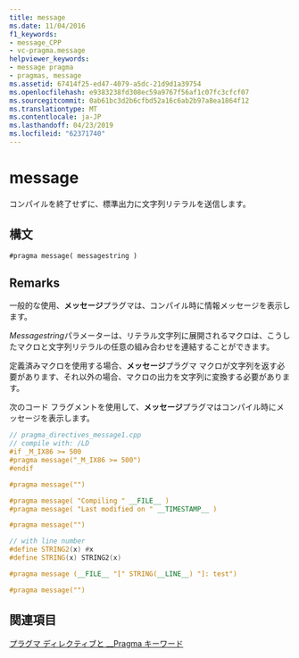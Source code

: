 ```yaml
---
title: message
ms.date: 11/04/2016
f1_keywords:
- message_CPP
- vc-pragma.message
helpviewer_keywords:
- message pragma
- pragmas, message
ms.assetid: 67414f25-ed47-4079-a5dc-21d9d1a39754
ms.openlocfilehash: e9383238fd308ec59a9767f56af1c07fc3cfcf07
ms.sourcegitcommit: 0ab61bc3d2b6cfbd52a16c6ab2b97a8ea1864f12
ms.translationtype: MT
ms.contentlocale: ja-JP
ms.lasthandoff: 04/23/2019
ms.locfileid: "62371740"
---
```

# <a name="message"></a>message
コンパイルを終了せずに、標準出力に文字列リテラルを送信します。

## <a name="syntax"></a>構文

```
#pragma message( messagestring )
```

## <a name="remarks"></a>Remarks

一般的な使用、**メッセージ**プラグマは、コンパイル時に情報メッセージを表示します。

*Messagestring*パラメーターは、リテラル文字列に展開されるマクロは、こうしたマクロと文字列リテラルの任意の組み合わせを連結することができます。

定義済みマクロを使用する場合、**メッセージ**プラグマ マクロが文字列を返す必要があります、それ以外の場合、マクロの出力を文字列に変換する必要があります。

次のコード フラグメントを使用して、**メッセージ**プラグマはコンパイル時にメッセージを表示します。

```cpp
// pragma_directives_message1.cpp
// compile with: /LD
#if _M_IX86 >= 500
#pragma message("_M_IX86 >= 500")
#endif

#pragma message("")

#pragma message( "Compiling " __FILE__ )
#pragma message( "Last modified on " __TIMESTAMP__ )

#pragma message("")

// with line number
#define STRING2(x) #x
#define STRING(x) STRING2(x)

#pragma message (__FILE__ "[" STRING(__LINE__) "]: test")

#pragma message("")
```

## <a name="see-also"></a>関連項目

[プラグマ ディレクティブと __Pragma キーワード](../preprocessor/pragma-directives-and-the-pragma-keyword.md)